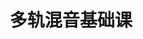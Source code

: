 ---
layout: encrypted
title: 多轨混音基础课
tags: notes alexmixing music
src: https://www.alexmixing.com/

encrypted: d045e71d141b7906d0ce0d8d227cb3a6574fd2cfe351bbd28fbb44c8d43bc083U2FsdGVkX1/tFuH66n4V8rui2KZ7Msrht98Q9DVNl7j+A5KYPkoe0g5Hp/nJhiU6meiIi+dn2UF22jn092wqB/KLGnukuWDy4gw1Z1oWV3k=
---